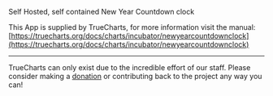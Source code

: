 Self Hosted, self contained New Year Countdown clock

This App is supplied by TrueCharts, for more information visit the manual: [https://truecharts.org/docs/charts/incubator/newyearcountdownclock](https://truecharts.org/docs/charts/incubator/newyearcountdownclock)

---

TrueCharts can only exist due to the incredible effort of our staff.
Please consider making a [donation](https://truecharts.org/docs/about/sponsor) or contributing back to the project any way you can!

